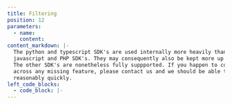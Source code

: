 ```yaml
---
title: Filtering
position: 12
parameters:
  - name:
    content:
content_markdown: |-
  The python and typescript SDK's are used internally more heavily than the
  javascript and PHP SDK's. They may consequently also be kept more up to date.
  The other SDK's are nonetheless fully suppported. If you happen to come
  across any missing feature, please contact us and we should be able to add it
  reasonably quickly.
left_code_blocks:
  - code_block: |-
---
```

